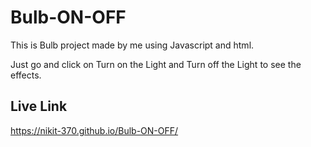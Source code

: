 # Bulb-ON-OFF

This is Bulb project made by me using Javascript and html.

Just go and click on Turn on the Light and Turn off the Light to see the effects.

## Live Link
https://nikit-370.github.io/Bulb-ON-OFF/
